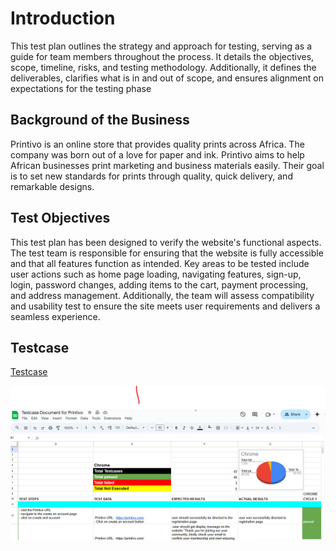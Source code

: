  # Introduction
 
 This test plan outlines the strategy and approach for testing, serving as a guide for team members throughout the process. It details the objectives, scope, timeline, risks, and testing methodology. Additionally, it defines the deliverables, clarifies what is in and out of scope, and ensures alignment on expectations for the testing phase


## Background of the Business
Printivo is an online store that provides quality prints across Africa. The company was born out of a love for paper and ink. Printivo aims to help African businesses print marketing and business materials easily. Their goal is to set new standards for prints through quality, quick delivery, and remarkable designs. 


## Test Objectives
This test plan has been designed to verify the website's functional aspects. The test team is responsible for ensuring that the website is fully accessible and that all features function as intended. Key areas to be tested include user actions such as home page loading, navigating features, sign-up, login, password changes, adding items to the cart, payment processing, and address management. Additionally, the team will assess compatibility and usability test to ensure the site meets user requirements and delivers a seamless experience.

## Testcase

[Testcase](https://docs.google.com/spreadsheets/d/1smwo5pxT6JRSRapvtHI1DOsCKIZJCGYSLYyMsMDFv84/edit?usp=sharing)

![Testcase](https://github.com/Yenvyken/PRNTIVO-PROJECT/blob/main/PRINTIVO%20PROJECT/IMAGES/TESTCASE%20SCREENSHOT%201.png)
